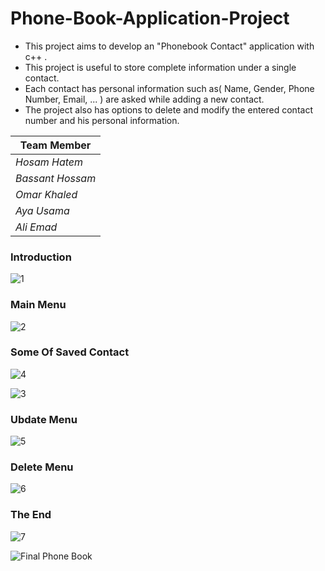 # Phone-Book-Application-Project
- This project aims to develop an "Phonebook Contact" application with c++ .
- This project is useful to store complete information under a single contact.
- Each contact has personal information such as( Name, Gender, Phone Number, Email, ... ) are asked while adding a new contact.
- The project also has options to delete and modify the entered contact number and his personal information.

|          Team Member         | 
| ---------------------------- | 
|        *Hosam Hatem*         | 
|      *Bassant Hossam*        | 
|        *Omar Khaled*         | 
|         *Aya Usama*          | 
|         *Ali Emad*           | 


### Introduction
![1](https://user-images.githubusercontent.com/88390970/129300720-80fecb59-49ad-43a2-863c-5f51f6679138.jpg)
### Main Menu
![2](https://user-images.githubusercontent.com/88390970/129300729-2dec4233-4f4a-4606-8935-aba2cd76b197.jpg)
### Some Of Saved Contact
![4](https://user-images.githubusercontent.com/88390970/129300746-40496c55-16aa-43de-b8a9-9ed16aae0408.jpg)

![3](https://user-images.githubusercontent.com/88390970/129300735-5e45dfca-0600-4577-8a41-e80535fea943.jpg)
### Ubdate Menu
![5](https://user-images.githubusercontent.com/88390970/129300750-a6af90d7-f8c2-47ad-bec4-07ec804786af.jpg)
### Delete Menu
![6](https://user-images.githubusercontent.com/88390970/129300753-27545305-1448-4021-9814-563a7e720678.jpg)
### The End
![7](https://user-images.githubusercontent.com/88390970/129300757-df1949bb-01ab-4d60-9851-d09d36ae79c5.jpg)

![Final Phone Book](https://user-images.githubusercontent.com/88390970/129300938-d628bc9f-41d8-47c2-89c9-df540308de6d.jpg)

